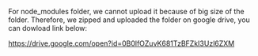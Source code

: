 For node_modules folder, we cannot upload it because of big size of the folder.
Therefore, we zipped and uploaded the folder on google drive, you can dowload link below:

https://drive.google.com/open?id=0B0lfOZuvK681TzBFZkI3Uzl6ZXM
